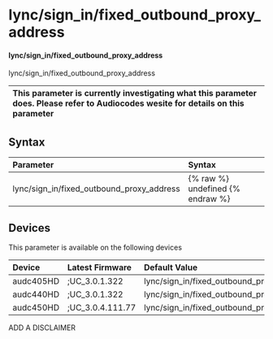 ﻿---
description: lync/sign_in/fixed_outbound_proxy_address
search: false
---

# lync/sign_in/fixed_outbound_proxy_address

#### lync/sign_in/fixed_outbound_proxy_address

lync/sign_in/fixed_outbound_proxy_address


| This parameter is currently investigating what this parameter does. Please refer to Audiocodes wesite for details on this parameter | 
| :--- |

## Syntax
| Parameter | Syntax |
| :--- | :--- |
|lync/sign_in/fixed_outbound_proxy_address | {% raw %} undefined {% endraw %}|

## Devices
This parameter is available on the following devices

| Device | Latest Firmware | Default Value |
|:---|:---|:---|
| audc405HD | ;UC_3.0.1.322 | lync/sign_in/fixed_outbound_proxy_address= 
| audc440HD | ;UC_3.0.1.322 | lync/sign_in/fixed_outbound_proxy_address= 
| audc450HD | ;UC_3.0.4.111.77 | lync/sign_in/fixed_outbound_proxy_address=0.0.0.0 

ADD A DISCLAIMER
